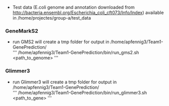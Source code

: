 - Test data (E.coli genome and annotation downloaded from http://bacteria.ensembl.org/Escherichia_coli_cft073/Info/Index) available in /home/projectes/group-a/test_data


### GeneMarkS2
- run GMS2 will create a tmp folder for output in /home/apfennig3/Team1-GenePrediction/<br/>
'''
    /home/apfennig3/Team1-GenePrediction/bin/run_gms2.sh <path_to_genome>
'''
### Glimmer3 
- run Glimmer3 will create a tmp folder for output in /home/apfennig3/Team1-GenePrediction/<br/>
'''
    /home/apfennig3/Team1-GenePrediction/bin/run_glimmer3.sh <path_to_gene> 
'''
